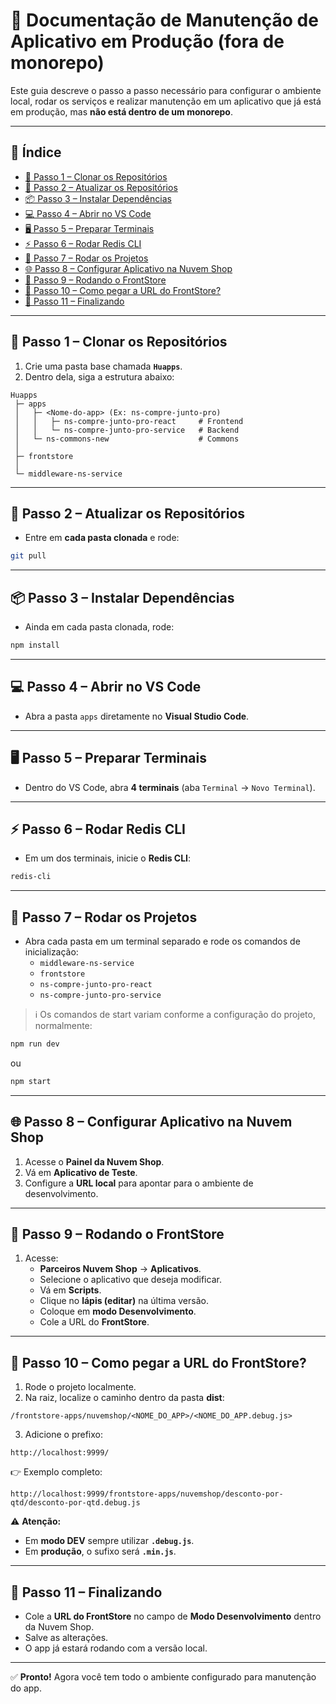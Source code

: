 
# 📘 Documentação de Manutenção de Aplicativo em Produção (fora de monorepo)

Este guia descreve o passo a passo necessário para configurar o ambiente local, rodar os serviços e realizar manutenção em um aplicativo que já está em produção, mas **não está dentro de um monorepo**.

---

## 📑 Índice
- [🔧 Passo 1 – Clonar os Repositórios](#-passo-1--clonar-os-repositórios)
- [🔄 Passo 2 – Atualizar os Repositórios](#-passo-2--atualizar-os-repositórios)
- [📦 Passo 3 – Instalar Dependências](#-passo-3--instalar-dependências)
- [💻 Passo 4 – Abrir no VS Code](#-passo-4--abrir-no-vs-code)
- [🖥️ Passo 5 – Preparar Terminais](#️-passo-5--preparar-terminais)
- [⚡ Passo 6 – Rodar Redis CLI](#-passo-6--rodar-redis-cli)
- [🚀 Passo 7 – Rodar os Projetos](#-passo-7--rodar-os-projetos)
- [🌐 Passo 8 – Configurar Aplicativo na Nuvem Shop](#-passo-8--configurar-aplicativo-na-nuvem-shop)
- [🎨 Passo 9 – Rodando o FrontStore](#-passo-9--rodando-o-frontstore)
- [🔗 Passo 10 – Como pegar a URL do FrontStore?](#-passo-10--como-pegar-a-url-do-frontstore)
- [📝 Passo 11 – Finalizando](#-passo-11--finalizando)

---

## 🔧 Passo 1 – Clonar os Repositórios
1. Crie uma pasta base chamada **`Huapps`**.  
2. Dentro dela, siga a estrutura abaixo:

```
Huapps
 ├─ apps
 │   ├─ <Nome-do-app> (Ex: ns-compre-junto-pro)
 │   │   ├─ ns-compre-junto-pro-react     # Frontend
 │   │   └─ ns-compre-junto-pro-service   # Backend
 │   └─ ns-commons-new                    # Commons
 │
 ├─ frontstore
 │
 └─ middleware-ns-service
```

---

## 🔄 Passo 2 – Atualizar os Repositórios
- Entre em **cada pasta clonada** e rode:
```bash
git pull
```

---

## 📦 Passo 3 – Instalar Dependências
- Ainda em cada pasta clonada, rode:
```bash
npm install
```

---

## 💻 Passo 4 – Abrir no VS Code
- Abra a pasta `apps` diretamente no **Visual Studio Code**.

---

## 🖥️ Passo 5 – Preparar Terminais
- Dentro do VS Code, abra **4 terminais** (aba `Terminal` → `Novo Terminal`).

---

## ⚡ Passo 6 – Rodar Redis CLI
- Em um dos terminais, inicie o **Redis CLI**:
```bash
redis-cli
```

---

## 🚀 Passo 7 – Rodar os Projetos
- Abra cada pasta em um terminal separado e rode os comandos de inicialização:
  - `middleware-ns-service`
  - `frontstore`
  - `ns-compre-junto-pro-react`
  - `ns-compre-junto-pro-service`

> ℹ️ Os comandos de start variam conforme a configuração do projeto, normalmente:
```bash
npm run dev
```
ou
```bash
npm start
```

---

## 🌐 Passo 8 – Configurar Aplicativo na Nuvem Shop
1. Acesse o **Painel da Nuvem Shop**.  
2. Vá em **Aplicativo de Teste**.  
3. Configure a **URL local** para apontar para o ambiente de desenvolvimento.

---

## 🎨 Passo 9 – Rodando o FrontStore
1. Acesse:
   - **Parceiros Nuvem Shop** → **Aplicativos**.  
   - Selecione o aplicativo que deseja modificar.  
   - Vá em **Scripts**.  
   - Clique no **lápis (editar)** na última versão.  
   - Coloque em **modo Desenvolvimento**.  
   - Cole a URL do **FrontStore**.

---

## 🔗 Passo 10 – Como pegar a URL do FrontStore?
1. Rode o projeto localmente.  
2. Na raiz, localize o caminho dentro da pasta **dist**:

```
/frontstore-apps/nuvemshop/<NOME_DO_APP>/<NOME_DO_APP.debug.js>
```

3. Adicione o prefixo:
```
http://localhost:9999/
```

👉 Exemplo completo:
```
http://localhost:9999/frontstore-apps/nuvemshop/desconto-por-qtd/desconto-por-qtd.debug.js
```

⚠️ **Atenção:**  
- Em **modo DEV** sempre utilizar **`.debug.js`**.  
- Em **produção**, o sufixo será **`.min.js`**.  

---

## 📝 Passo 11 – Finalizando
- Cole a **URL do FrontStore** no campo de **Modo Desenvolvimento** dentro da Nuvem Shop.  
- Salve as alterações.  
- O app já estará rodando com a versão local.  

---

✅ **Pronto!** Agora você tem todo o ambiente configurado para manutenção do app.
